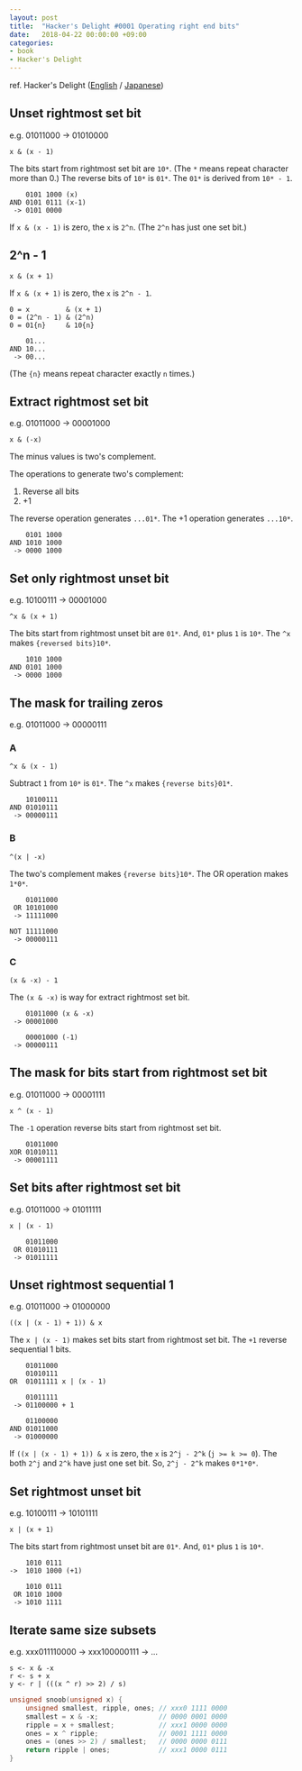 ```yaml
---
layout: post
title:  "Hacker's Delight #0001 Operating right end bits"
date:   2018-04-22 00:00:00 +09:00
categories:
- book
- Hacker's Delight
---
```



ref. Hacker's Delight ([English](https://www.amazon.co.jp/dp/B009GMUMTM) / [Japanese](https://www.amazon.co.jp/dp/443420159X))


Unset rightmost set bit
----

e.g. 01011000 -> 01010000

```
x & (x - 1)
```

The bits start from rightmost set bit are `10*`. (The `*` means repeat character more than 0.)
The reverse bits of `10*` is `01*`.
The `01*` is derived from `10* - 1`.

```
    0101 1000 (x)
AND 0101 0111 (x-1)
 -> 0101 0000
```

If `x & (x - 1)` is zero, the `x` is `2^n`.
(The `2^n` has just one set bit.)


2^n - 1
----

```
x & (x + 1)
```

If `x & (x + 1)` is zero, the `x` is `2^n - 1`.

```
0 = x         & (x + 1)
0 = (2^n - 1) & (2^n)
0 = 01{n}     & 10{n}

    01...
AND 10...
 -> 00...
```

(The `{n}` means repeat character exactly `n` times.)


Extract rightmost set bit
----

e.g. 01011000 -> 00001000

```
x & (-x)
```

The minus values is two's complement.

The operations to generate two's complement:

1. Reverse all bits
1. +1

The reverse operation generates `...01*`.
The +1 operation generates `...10*`.

```
    0101 1000
AND 1010 1000
 -> 0000 1000
```


Set only rightmost unset bit
----

e.g. 10100111 -> 00001000

```
^x & (x + 1)
```

The bits start from rightmost unset bit are `01*`.
And, `01*` plus `1` is `10*`.
The `^x` makes `{reversed bits}10*`.

```
    1010 1000
AND 0101 1000
 -> 0000 1000
```


The mask for trailing zeros
----

e.g. 01011000 -> 00000111


### A

```
^x & (x - 1)
```

Subtract `1` from `10*` is `01*`.
The `^x` makes `{reverse bits}01*`.

```
    10100111
AND 01010111
 -> 00000111
```

### B

```
^(x | -x)
```

The two's complement makes `{reverse bits}10*`.
The OR operation makes `1*0*`.

```
    01011000
 OR 10101000
 -> 11111000

NOT 11111000
 -> 00000111
```

### C

```
(x & -x) - 1
```

The `(x & -x)` is way for extract rightmost set bit.

```
    01011000 (x & -x)
 -> 00001000

    00001000 (-1)
 -> 00000111
```


The mask for bits start from rightmost set bit
----

e.g. 01011000 -> 00001111

```
x ^ (x - 1)
```

The `-1` operation reverse bits start from rightmost set bit.

```
    01011000
XOR 01010111
 -> 00001111
```


Set bits after rightmost set bit
----

e.g. 01011000 -> 01011111

```
x | (x - 1)
```

```
    01011000
 OR 01010111
 -> 01011111
```


Unset rightmost sequential 1
----

e.g. 01011000 -> 01000000

```
((x | (x - 1) + 1)) & x
```

The `x | (x - 1)` makes set bits start from rightmost set bit.
The `+1` reverse sequential 1 bits.

```
    01011000
    01010111
OR  01011111 x | (x - 1)

    01011111
 -> 01100000 + 1

    01100000
AND 01011000
 -> 01000000
```

If `((x | (x - 1) + 1)) & x` is zero, the `x` is `2^j - 2^k` (`j >= k >= 0`).
The both `2^j` and `2^k` have just one set bit.
So, `2^j - 2^k` makes `0*1*0*`.


Set rightmost unset bit
----

e.g. 10100111 -> 10101111

```
x | (x + 1)
```

The bits start from rightmost unset bit are `01*`.
And, `01*` plus `1` is `10*`.

```
    1010 0111
->  1010 1000 (+1)

    1010 0111
 OR 1010 1000
 -> 1010 1111
```


Iterate same size subsets
----

e.g. xxx011110000 -> xxx100000111 -> ...

```
s <- x & -x
r <- s + x
y <- r | (((x ^ r) >> 2) / s)
```

```c
unsigned snoob(unsigned x) {
    unsigned smallest, ripple, ones; // xxx0 1111 0000
    smallest = x & -x;               // 0000 0001 0000
    ripple = x + smallest;           // xxx1 0000 0000
    ones = x ^ ripple;               // 0001 1111 0000
    ones = (ones >> 2) / smallest;   // 0000 0000 0111
    return ripple | ones;            // xxx1 0000 0111
}
```
